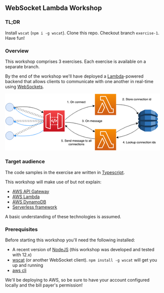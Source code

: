 ## WebSocket Lambda Workshop

### TL;DR

Install `wscat` (`npm i -g wscat`). Clone this repo. Checkout branch `exercise-1`. Have fun!

### Overview

This workshop comprises 3 exercises. Each exercise is available on a separate branch.

By the end of the workshop we'll have deployed a [Lambda](https://aws.amazon.com/lambda/)-powered backend that allows clients to communicate with one another in real-time using [WebSockets](https://en.wikipedia.org/wiki/WebSocket).  

![Workshop diagram](workshop-diagram.png)

### Target audience

The code samples in the exercise are written in [Typescript](https://www.typescriptlang.org/).

This workshop will make use of but not explain:

 * [AWS API Gateway](https://aws.amazon.com/api-gateway/)
 * [AWS Lambda](https://aws.amazon.com/lambda/)
 * [AWS DynamoDB](https://aws.amazon.com/dynamodb/)
 * [Serverless framework](https://www.serverless.com/)
 
A basic understanding of these technologies is assumed.

### Prerequisites

Before starting this workshop you'll need the following installed:

 * A recent version of [NodeJS](https://nodejs.org/en/) (this workshop was developed and tested with 12.x)
 * [wscat](https://www.npmjs.com/package/wscat) (or another WebSocket client). `npm install -g wscat` will get you up and running
 * [aws cli](https://aws.amazon.com/cli/)
 
We'll be deploying to AWS, so be sure to have your account configured locally and the bill payer's permission!
